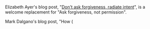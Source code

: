 Elizabeth Ayer's blog post, "[Don't ask forgiveness, radiate intent](https://medium.com/@ElizAyer/dont-ask-forgiveness-radiate-intent-d36fd22393a3)", is a welcome replacement for "Ask forgiveness, not permission".

Mark Dalgano's blog post, "How (
<!--stackedit_data:
eyJoaXN0b3J5IjpbMTMyNDA5NTIxN119
-->